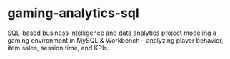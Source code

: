 # gaming-analytics-sql
SQL-based business intelligence and data analytics project modeling a gaming environment in MySQL &amp; Workbench – analyzing player behavior, item sales, session time, and KPIs.
